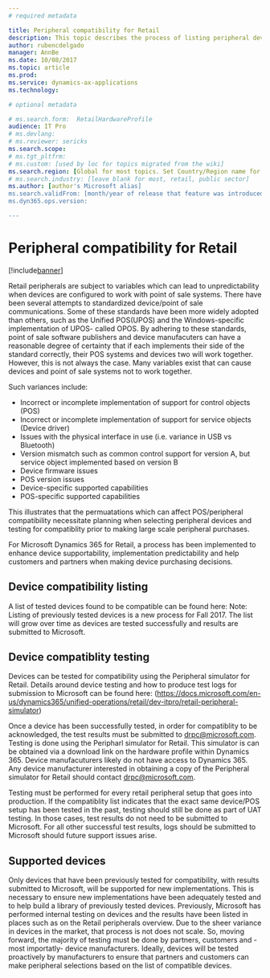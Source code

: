 ```yaml
---
# required metadata

title: Peripheral compatibility for Retail  
description: This topic describes the process of listing peripheral devices as 'compatible' with Microsoft Dynamics 365 for Retail. Whether a device has been previously tested for compatibility or not, devices should always be tested with the customer's specific environment to ensure compatibility. 
author: rubencdelgado
manager: AnnBe
ms.date: 10/08/2017
ms.topic: article
ms.prod: 
ms.service: dynamics-ax-applications
ms.technology: 

# optional metadata

# ms.search.form:  RetailHardwareProfile
audience: IT Pro
# ms.devlang: 
# ms.reviewer: sericks
ms.search.scope: 
# ms.tgt_pltfrm: 
# ms.custom: [used by loc for topics migrated from the wiki]
ms.search.region: [Global for most topics. Set Country/Region name for localizations]
# ms.search.industry: [leave blank for most, retail, public sector]
ms.author: [author's Microsoft alias]
ms.search.validFrom: [month/year of release that feature was introduced in, in format yyyy-mm-dd]
ms.dyn365.ops.version: 

---
```


# Peripheral compatibility for Retail

[!include[banner](../includes/banner.md)]

Retail peripherals are subject to variables which can lead to unpredictability when devices are configured to work with point of sale systems. There have been several attempts to standardized device/point of sale communications. Some of these standards have been more widely adopted than others, such as the Unified POS(UPOS) and the Windows-specific implementation of UPOS- called OPOS. By adhering to these standards, point of sale software publishers and device manufacuters can have a reasonable degree of certainty that if each implements their side of the standard correctly, their POS systems and devices two will work together. However, this is not always the case. Many variables exist that can cause devices and point of sale systems not to work together. 

Such variances include:
- Incorrect or incomplete implementation of support for control objects (POS)
- Incorrect or incomplete implementation of support for service objects (Device driver)
- Issues with the physical interface in use (i.e. variance in USB vs Bluetooth)
- Version mismatch such as common control support for version A, but service object implemented based on version B
- Device firmware issues
- POS version issues
- Device-specific supported capabilities
- POS-specific supported capabilities

This illustrates that the permuatations which can affect POS/peripheral compatibility necessitate planning when selecting peripheral devices and testing for compatiblity prior to making large scale peripheral purchases.   

For Microsoft Dynamics 365 for Retail, a process has been implemented to enhance device supportability, implementation predictability and help customers and partners when making device purchasing decisions. 

## Device compatibility listing

A list of tested devices found to be compatible can be found here: <fwlink>
Note: Listing of previously tested devices is a new process for Fall 2017. The list will grow over time as devices are tested successfully and results are submitted to Microsoft. 

## Device compatiblity testing

Devices can be tested for compatibility using the Peripheral simulator for Retail. Details around device testing and how to produce test logs for submission to Microsoft can be found here: (https://docs.microsoft.com/en-us/dynamics365/unified-operations/retail/dev-itpro/retail-peripheral-simulator)

Once a device has been successfully tested, in order for compatiblity to be acknowledged, the test results must be submitted to drpc@microsoft.com. Testing is done using the Peripharl simulator for Retail. This simulator is can be obtained via a download link on the hardware profile within Dynamics 365. Device manufacuturers likely do not have access to Dynamics 365. Any device manufacturer interested in obtaining a copy of the Peripheral simulator for Retail should contact drpc@microsoft.com. 

Testing must be performed for every retail peripheral setup that goes into production. If the compatiblity list indicates that the exact same device/POS setup has been tested in the past, testing should still be done as part of UAT testing. In those cases, test results do not need to be submitted to Microsoft. For all other successful test results, logs should be submitted to Microsoft should future support issues arise. 

## Supported devices

Only devices that have been previously tested for compatibility, with results submitted to Microsoft, will be supported for new implementations. This is necessary to ensure new implementations have been adequately tested and to help build a library of previously tested devices. Previously, Microsoft has performed internal testing on devices and the results have been listed in places such as on the Retail peripherals overview. Due to the sheer variance in devices in the market, that process is not does not scale. So, moving forward, the majority of testing must be done by partners, customers and -most importatly- device manufacturers. Ideally, devices will be tested proactively by manufacturers to ensure that partners and customers can make peripheral selections based on the list of compatible devices. 

